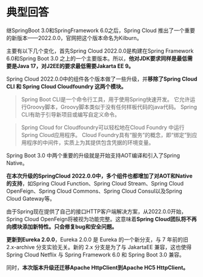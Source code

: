# 典型回答

继SpringBoot 3.0和SpringFramework 6.0之后，Spring Cloud 推出了一个重要的新版本——2022.0.0，官网把这个版本命名为Kilburn。

主要有以下几个变化，首先Spring Cloud 2022.0.0是构建在Spring Framework 6.0和Spring Boot 3.0 之上的一个主要版本。所以，**他对JDK要求同样是最低需要是Java 17，对J2EE的要求最低需要Jakarta EE 9。**

Spring Cloud 2022.0.0中的组件各个版本做了一些升级，并**移除了Spring Cloud CLI 和 Spring Cloud Cloudfoundry 这两个模块。**

> Spring Boot CLI是一个命令行工具，用于使用Spring快速开发。 它允许运行Groovy脚本，Groovy脚本类似于没有任何样板代码的java代码。 Spring CLI有助于引导新项目或编写自定义命令。


> Spring Cloud for Cloudfoundry可以轻松地在Cloud Foundry 中运行Spring Cloud应用程序。 Cloud Foundry具有“服务”的概念，即“绑定”到应用程序的中间件，实质上为其提供包含凭据的环境变量。



Spring Boot 3.0 中两个重要的升级就是开始支持AOT编译和引入了Spring Native。

**在本次升级的SpringCloud 2022.0.0中，多个组件也都增加了对AOT和Native的支持**，如Spring Cloud Function、Spring Cloud Stream、Spring Cloud OpenFeign、Spring Cloud Commons、Spring Cloud Consul以及Spring Cloud Gateway等。

由于Spring现在提供了自己的接口HTTP客户端解决方案，从2022.0.0开始，Spring Cloud OpenFeign将被视为功能完整。这意味着**Spring Cloud团队将不再向模块添加新特性。只会修复bug和安全问题。**


**更新到Eureka 2.0.0**，Eureka 2.0.0 是 Eureka 的一个新分支，与 7 年前的旧 2.x-archive 分支实验无关。新的 2.x 分支是为了与 JakartaEE 兼容，这也使得 Spring Cloud Netflix 与 Spring Framework 6.0 和 Spring Boot 3.0 兼容。

同时，**本次版本升级还迁移Apache HttpClient到Apache HC5 HttpClient。**
